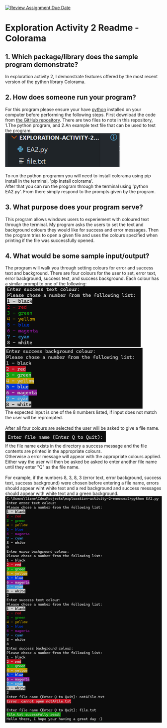 [![Review Assignment Due Date](https://classroom.github.com/assets/deadline-readme-button-24ddc0f5d75046c5622901739e7c5dd533143b0c8e959d652212380cedb1ea36.svg)](https://classroom.github.com/a/RPDAFNpj)
# Exploration Activity 2 Readme - Colorama

## 1. Which package/library does the sample program demonstrate?
In exploration activity 2, I demonstrate features offered by the most recent version of the python library Colorama.

## 2. How does someone run your program?
For this program please ensure your have [python](https://www.python.org/downloads/) installed on your computer before performing the following steps. 
First download the code from [the GitHub repository](https://github.com/CS2613-WI24-FR01B/exploration-activity-2-emercer2).
There are two files to note in this repository, 1.The python program, and 2.An example text file that can be used to test the program. <br>![Immage of EA2.py python program, and file.txt example file in code editor](filesInEditor.png)<br>
<br>To run the python programm you will need to install colorama using pip install in the terminal, 'pip install colorama'. 
<br>After that you can run the program through the terminal using 'python EA2.py'. From there simply respond to the prompts given by the program.

## 3. What purpose does your program serve?
This program allows windows users to experiement with coloured text through the terminal. My program asks the users to set the text and background colours they would like for success and error messages. Then the program tries to open a given file and uses the colours specified when printing if the file was successfully opened.

## 4. What would be some sample input/output?
The program will walk you through setting colours for error and success text and background. There are four colours for the user to set, error text, error background, success text, and success background. Each colour has a similar prompt to one of the following:<br>
![Image of text color selection screen for success message](textColorChoice.png)![Image of background color selection screen for success message](BackColorChoice.png)<br>
The expected input is one of the 8 numbers listed, if input does not match the user will be reprompted.<br><br>
After all four colours are selected the user will be asked to give a file name.<br>
![Image of program requesting a file name from user](requestFileName.png)<br>
If the file name exists in the directory a success message and the file contents are printed in the appropriate colours.<br>
Otherwise a error message will appear with the appropriate colours applied.
Either way the user will then be asked be asked to enter another file name until they enter "Q" as the file name.<br><br>
For example, if the numbers 8, 3, 8, 3 (error text, error background, success text, success background) were chosen before entering a file name, errors should appear wiht white text and a red background and success messages should appear with white text and a green background.<br>
![Image of test case disscussed](example.png)<br>